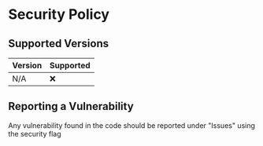 # Security Policy

## Supported Versions

| Version | Supported          |
| ------- | ------------------ |
| N/A     | :x:                |


## Reporting a Vulnerability

Any vulnerability found in the code should be reported under "Issues" using the security flag
